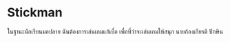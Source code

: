 # Stickman
ในฐานะนักเรียนมอปลาย ฉันต้องการเล่นเกมแก้เบื่อ เพื่อที่ว่าจะเล่นเกมให้สนุก
นายก้องเกียรติ ปักษิน
